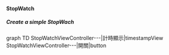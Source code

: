 #### StopWatch

##### Create a simple StopWach

graph TD
    StopWatchViewController---|計時顯示|timestampView
        StopWatchViewController---|開關|button
